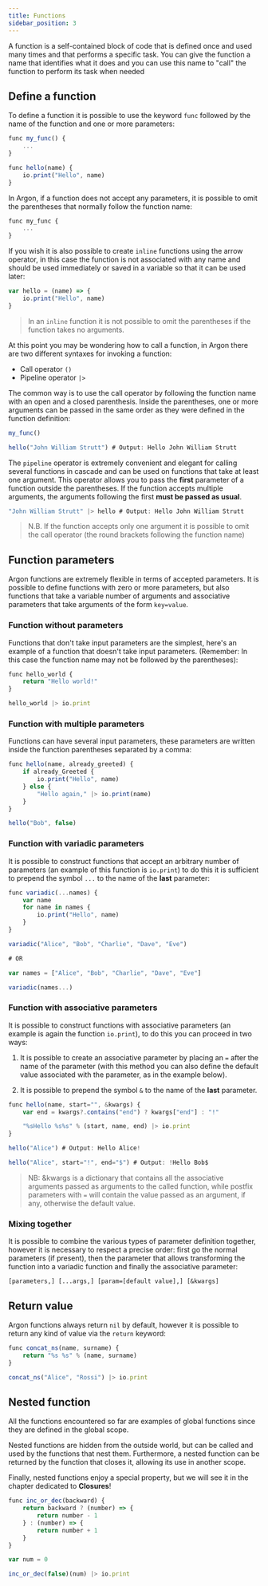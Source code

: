 ```yaml
---
title: Functions
sidebar_position: 3
---
```


A function is a self-contained block of code that is defined once and used many times and that performs a specific task.
You can give the function a name that identifies what it does and you can use this name to "call" the function to perform its task when needed

## Define a function
To define a function it is possible to use the keyword `func` followed by the name of the function and one or more parameters:

```javascript
func my_func() {
    ...
}

func hello(name) {
    io.print("Hello", name)
}
```

In Argon, if a function does not accept any parameters, it is possible to omit the parentheses that normally follow the function name:

```javascript
func my_func {
    ...
}
```

If you wish it is also possible to create `inline` functions using the arrow operator, in this case the function is not associated with any name and should be used immediately or saved in a variable so that it can be used later:

```javascript
var hello = (name) => {
    io.print("Hello", name)
}
```
> In an `inline` function it is not possible to omit the parentheses if the function takes no arguments.

At this point you may be wondering how to call a function, in Argon there are two different syntaxes for invoking a function: 
- Call operator `()`
- Pipeline operator `|>`

The common way is to use the call operator by following the function name with an open and a closed parenthesis. Inside the parentheses, one or more arguments can be passed in the same order as they were defined in the function definition:

```javascript
my_func()

hello("John William Strutt") # Output: Hello John William Strutt
```

The `pipeline` operator is extremely convenient and elegant for calling several functions in cascade and can be used on functions that take at least one argument. This operator allows you to pass the **first** parameter of a function outside the parentheses. If the function accepts multiple arguments, the arguments following the first **must be passed as usual**.

```javascript
"John William Strutt" |> hello # Output: Hello John William Strutt
```
> N.B. If the function accepts only one argument it is possible to omit the call operator (the round brackets following the function name)

## Function parameters
Argon functions are extremely flexible in terms of accepted parameters. It is possible to define functions with zero or more parameters, but also functions that take a variable number of arguments and associative parameters that take arguments of the form `key=value`.

### Function without parameters
Functions that don't take input parameters are the simplest, here's an example of a function that doesn't take input parameters. (Remember: In this case the function name may not be followed by the parentheses):

```javascript
func hello_world {
    return "Hello world!"
}

hello_world |> io.print
```

### Function with multiple parameters
Functions can have several input parameters, these parameters are written inside the function parentheses separated by a comma:

```javascript
func hello(name, already_greeted) {
    if already_Greeted {
        io.print("Hello", name)
    } else {
        "Hello again," |> io.print(name)
    }
}

hello("Bob", false)
```

### Function with variadic parameters
It is possible to construct functions that accept an arbitrary number of parameters (an example of this function is `io.print`) to do this it is sufficient to prepend the symbol `...` to the name of the **last** parameter:

```javascript
func variadic(...names) {
    var name
    for name in names {
        io.print("Hello", name)
    }
}

variadic("Alice", "Bob", "Charlie", "Dave", "Eve")

# OR

var names = ["Alice", "Bob", "Charlie", "Dave", "Eve"]

variadic(names...)
```

### Function with associative parameters
It is possible to construct functions with associative parameters (an example is again the function `io.print`), to do this you can proceed in two ways:

1) It is possible to create an associative parameter by placing an `=` after the name of the parameter (with this method you can also define the default value associated with the parameter, as in the example below).

2) It is possible to prepend the symbol `&` to the name of the **last** parameter.

```javascript
func hello(name, start="", &kwargs) {
    var end = kwargs?.contains("end") ? kwargs["end"] : "!"

    "%sHello %s%s" % (start, name, end) |> io.print
}

hello("Alice") # Output: Hello Alice!

hello("Alice", start="!", end="$") # Output: !Hello Bob$
```

> NB: &kwargs is a dictionary that contains all the associative arguments passed as arguments to the called function, while postfix parameters with `=` will contain the value passed as an argument, if any, otherwise the default value.

### Mixing together
It is possible to combine the various types of parameter definition together, however it is necessary to respect a precise order: first go the normal parameters (if present), then the parameter that allows transforming the function into a variadic function and finally the associative parameter:
```
[parameters,] [...args,] [param=[default value],] [&kwargs]
```

## Return value
Argon functions always return `nil` by default, however it is possible to return any kind of value via the `return` keyword:

```javascript
func concat_ns(name, surname) {
    return "%s %s" % (name, surname)
}

concat_ns("Alice", "Rossi") |> io.print
```

## Nested function
All the functions encountered so far are examples of global functions since they are defined in the global scope.

Nested functions are hidden from the outside world, but can be called and used by the functions that nest them. Furthermore, a nested function can be returned by the function that closes it, allowing its use in another scope.

Finally, nested functions enjoy a special property, but we will see it in the chapter dedicated to **Closures**!

```javascript
func inc_or_dec(backward) {
    return backward ? (number) => {
        return number - 1
    } : (number) => {
        return number + 1
    }
}

var num = 0

inc_or_dec(false)(num) |> io.print
```
